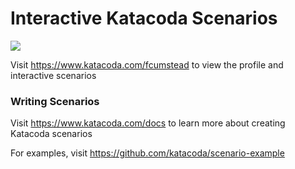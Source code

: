 # Interactive Katacoda Scenarios

[![](http://shields.katacoda.com/katacoda/fcumstead/count.svg)](https://www.katacoda.com/fcumstead "Get your profile on Katacoda.com")

Visit https://www.katacoda.com/fcumstead to view the profile and interactive scenarios

### Writing Scenarios
Visit https://www.katacoda.com/docs to learn more about creating Katacoda scenarios

For examples, visit https://github.com/katacoda/scenario-example
